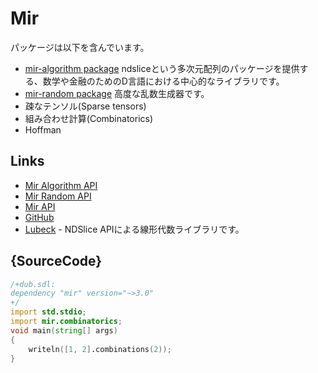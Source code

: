 # Mir

パッケージは以下を含んでいます。

 - [mir-algorithm package](dub/mir-algorithm) ndsliceという多次元配列のパッケージを提供する、数学や金融のためのD言語における中心的なライブラリです。
 - [mir-random package](dub/mir-random) 高度な乱数生成器です。
 - 疎なテンソル(Sparse tensors)
 - 組み合わせ計算(Combinatorics)
 - Hoffman

## Links

 - [Mir Algorithm API](http://docs.algorithm.dlang.io)
 - [Mir Random API](http://docs.random.dlang.io)
 - [Mir API](http://docs.mir.dlang.io)
 - [GitHub](https://github.com/libmir/mir)
 - [Lubeck](https://github.com/kaleidicassociates/lubeck) - NDSlice APIによる線形代数ライブラリです。

## {SourceCode}

```d
/+dub.sdl:
dependency "mir" version="~>3.0"
+/
import std.stdio;
import mir.combinatorics;
void main(string[] args)
{
    writeln([1, 2].combinations(2));
}
```

